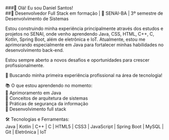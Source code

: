 ###👋 Olá! Eu sou Daniel Santos!  
##🎯 Desenvolvedor Full Stack em formação | 📍 SENAI-BA | 3º semestre de Desenvolvimento de Sistemas  

Estou construindo minha experiência principalmente através dos estudos e projetos no SENAI, onde venho aprendendo Java, CSS, HTML, C++, C, Kotlin, Spring Boot, além de eletrônica e IoT. Atualmente, estou me aprimorando especialmente em Java para fortalecer minhas habilidades no desenvolvimento back-end.

Estou sempre aberto a novos desafios e oportunidades para crescer profissionalmente.

🚀 Buscando minha primeira experiência profissional na área de tecnologia!

📚 O que estou aprendendo no momento:  
🔹 Aprimoramento em Java  
🔹 Conceitos de arquitetura de sistemas  
🔹 Práticas de segurança da informação  
🔹 Desenvolvimento full stack  

🛠️ Tecnologias e Ferramentas:  
Java | Kotlin | C++ | C | HTML5 | CSS3 | JavaScript | Spring Boot | MySQL | Git | Eletrônica | IoT  
